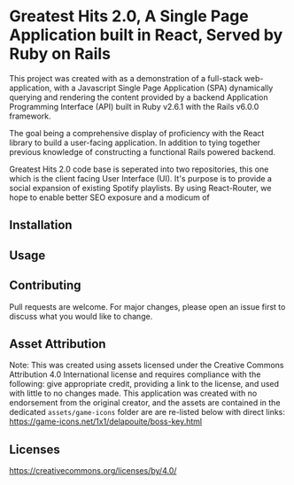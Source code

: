 # Greatest Hits 2.0, A Single Page Application built in React, Served by Ruby on Rails

This project was created with as a demonstration of a full-stack web-application, with a Javascript Single Page Application (SPA) dynamically querying and rendering the content provided by a backend Application Programming Interface (API) built in Ruby v2.6.1 with the Rails v6.0.0 framework. 

The goal being a comprehensive display of proficiency with the React library to build a user-facing application. In addition to tying together previous knowledge of constructing a functional Rails powered backend.

Greatest Hits 2.0 code base is seperated into two repositories, this one which is the client facing User Interface (UI). It's purpose is to provide a social expansion of existing Spotify playlists. By using React-Router, we hope to enable better SEO exposure and a modicum of 
## Installation

## Usage


## Contributing
Pull requests are welcome. For major changes, please open an issue first to discuss what you would like to change.

## Asset Attribution
Note: This was created using assets licensed under the Creative Commons Attribution 4.0 International license and requires compliance with the following: give appropriate credit, providing a link to the license, and used with little to no changes made. This application was created with no endorsement from the original creator, and the assets are contained in the dedicated `assets/game-icons` folder are are re-listed below with direct links:
https://game-icons.net/1x1/delapouite/boss-key.html


## Licenses
https://creativecommons.org/licenses/by/4.0/